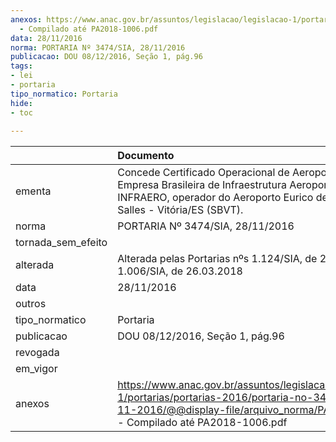 ```yaml
---
anexos: https://www.anac.gov.br/assuntos/legislacao/legislacao-1/portarias/portarias-2016/portaria-no-3474-sia-28-11-2016/@@display-file/arquivo_norma/PA2016-3474
  - Compilado até PA2018-1006.pdf
data: 28/11/2016
norma: PORTARIA Nº 3474/SIA, 28/11/2016
publicacao: DOU 08/12/2016, Seção 1, pág.96
tags:
- lei
- portaria
tipo_normatico: Portaria
hide: 
- toc 
 
---
```


|                    | Documento                                                                                                                                                                                  |
|:-------------------|:-------------------------------------------------------------------------------------------------------------------------------------------------------------------------------------------|
| ementa             | Concede Certificado Operacional de Aeroporto à Empresa Brasileira de Infraestrutura Aeroportuária - INFRAERO, operador do Aeroporto Eurico de Aguiar Salles - Vitória/ES (SBVT).           |
| norma              | PORTARIA Nº 3474/SIA, 28/11/2016                                                                                                                                                           |
| tornada_sem_efeito |                                                                                                                                                                                            |
| alterada           | Alterada pelas Portarias nºs 1.124/SIA, de 29.03.2017, e 1.006/SIA, de 26.03.2018                                                                                                          |
| data               | 28/11/2016                                                                                                                                                                                 |
| outros             |                                                                                                                                                                                            |
| tipo_normatico     | Portaria                                                                                                                                                                                   |
| publicacao         | DOU 08/12/2016, Seção 1, pág.96                                                                                                                                                            |
| revogada           |                                                                                                                                                                                            |
| em_vigor           |                                                                                                                                                                                            |
| anexos             | https://www.anac.gov.br/assuntos/legislacao/legislacao-1/portarias/portarias-2016/portaria-no-3474-sia-28-11-2016/@@display-file/arquivo_norma/PA2016-3474 - Compilado até PA2018-1006.pdf |